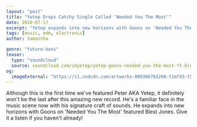```yaml
---
layout: "post"
title: "Yetep Drops Catchy Single Called 'Needed You The Most'"
date: 2018-07-17
excerpt: "Yetep expands into new horizons with Goons on 'Needed You The Most' featured Blest Jones. Give it a listen if you haven't already!"
tags: [music, edm, electronic]
author: Samantha

genre: "future-bass"
teaser:
  type: "soundcloud"
  source: soundcloud.com/imyetep/yetep-goons-needed-you-the-most-ft-blest-jones
og:
  imageExternal: "https://i1.sndcdn.com/artworks-000366763260-t1mf43-t500x500.jpg"
---
```

Although this is the first time we've featured Peter AKA Yetep, it definitely won't be the last after this amazing new record. He's a familiar face in the music scene now with his signature craft of sounds. He expands into new horizons with Goons on 'Needed You The Most' featured Blest Jones. Give it a listen if you haven't already!
